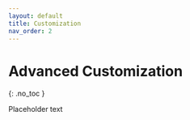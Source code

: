 ```yaml
---
layout: default
title: Customization
nav_order: 2
---
```


# Advanced Customization
{: .no_toc }

Placeholder text
